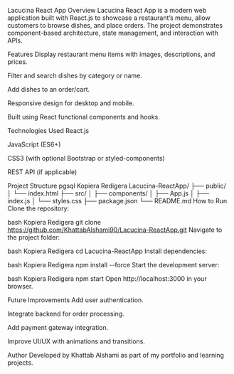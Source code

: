 Lacucina React App
Overview
Lacucina React App is a modern web application built with React.js to showcase a restaurant’s menu, allow customers to browse dishes, and place orders. The project demonstrates component-based architecture, state management, and interaction with APIs.

Features
Display restaurant menu items with images, descriptions, and prices.

Filter and search dishes by category or name.

Add dishes to an order/cart.

Responsive design for desktop and mobile.

Built using React functional components and hooks.

Technologies Used
React.js

JavaScript (ES6+)

CSS3 (with optional Bootstrap or styled-components)

REST API (if applicable)

Project Structure
pgsql
Kopiera
Redigera
Lacucina-ReactApp/
├── public/
│   └── index.html
├── src/
│   ├── components/
│   ├── App.js
│   ├── index.js
│   └── styles.css
├── package.json
└── README.md
How to Run
Clone the repository:

bash
Kopiera
Redigera
git clone https://github.com/KhattabAlshami90/Lacucina-ReactApp.git
Navigate to the project folder:

bash
Kopiera
Redigera
cd Lacucina-ReactApp
Install dependencies:

bash
Kopiera
Redigera
npm install --force
Start the development server:

bash
Kopiera
Redigera
npm start
Open http://localhost:3000 in your browser.

Future Improvements
Add user authentication.

Integrate backend for order processing.

Add payment gateway integration.

Improve UI/UX with animations and transitions.

Author
Developed by Khattab Alshami as part of my portfolio and learning projects.

